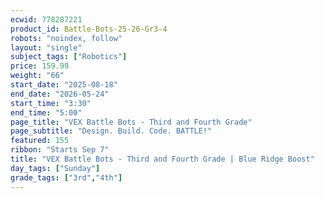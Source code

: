 ```yaml
---
ecwid: 778287221
product_id: Battle-Bots-25-26-Gr3-4
robots: "noindex, follow"
layout: "single"
subject_tags: ["Robotics"]
price: 159.99
weight: "66"
start_date: "2025-08-18"
end_date: "2026-05-24"
start_time: "3:30"
end_time: "5:00"
page_title: "VEX Battle Bots - Third and Fourth Grade"
page_subtitle: "Design. Build. Code. BATTLE!"
featured: 155
ribbon: "Starts Sep 7"
title: "VEX Battle Bots - Third and Fourth Grade | Blue Ridge Boost"
day_tags: ["Sunday"]
grade_tags: ["3rd","4th"]
---
```

